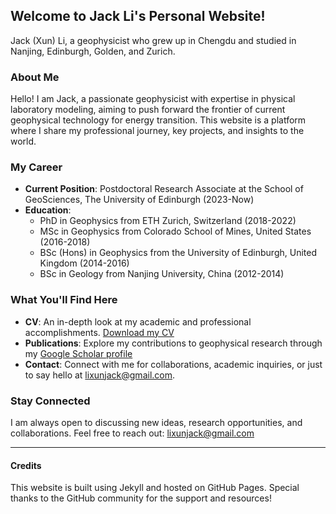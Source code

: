 ## Welcome to Jack Li's Personal Website! 

Jack (Xun) Li, a geophysicist who grew up in Chengdu and studied in Nanjing, Edinburgh, Golden, and Zurich.

### About Me

Hello! I am Jack, a passionate geophysicist with expertise in physical laboratory modeling, aiming to push forward the frontier of current geophysical technology for energy transition. This website is a platform where I share my professional journey, key projects, and insights to the world.

### My Career

- **Current Position**: Postdoctoral Research Associate at the School of GeoSciences, The University of Edinburgh (2023-Now)
- **Education**: 
  - PhD in Geophysics from ETH Zurich, Switzerland (2018-2022)
  - MSc in Geophysics from Colorado School of Mines, United States (2016-2018)
  - BSc (Hons) in Geophysics from the University of Edinburgh, United Kingdom (2014-2016)
  - BSc in Geology from Nanjing University, China (2012-2014)

### What You'll Find Here

- **CV**: An in-depth look at my academic and professional accomplishments. [Download my CV](asset/Xun_Li_CV_2023.pdf)
- **Publications**: Explore my contributions to geophysical research through my [Google Scholar profile](https://scholar.google.com/citations?user=562xGRQAAAAJ&hl=en)
- **Contact**: Connect with me for collaborations, academic inquiries, or just to say hello at lixunjack@gmail.com.

### Stay Connected

I am always open to discussing new ideas, research opportunities, and collaborations. Feel free to reach out: lixunjack@gmail.com

---

#### Credits

This website is built using Jekyll and hosted on GitHub Pages. Special thanks to the GitHub community for the support and resources!
